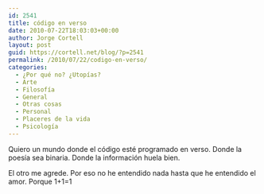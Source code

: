 ```yaml
---
id: 2541
title: código en verso
date: 2010-07-22T18:03:03+00:00
author: Jorge Cortell
layout: post
guid: https://cortell.net/blog/?p=2541
permalink: /2010/07/22/codigo-en-verso/
categories:
  - ¿Por qué no? ¿Utopías?
  - Arte
  - Filosofí­a
  - General
  - Otras cosas
  - Personal
  - Placeres de la vida
  - Psicología
---
```

Quiero un mundo donde el código esté programado en verso. Donde la poesía sea binaria. Donde la información huela bien.

El otro me agrede. Por eso no he entendido nada hasta que he entendido el amor. Porque 1+1=1